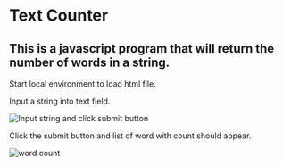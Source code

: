 # Text Counter

## This is a javascript program that will return the number of words in a string. 

Start local environment to load html file.

Input a string into text field.

![Input string and click submit button](https://ibb.co/LNRXMrk)


Click the submit button and list of word with count should appear.


![word count](https://ibb.co/4VWHD8q)
